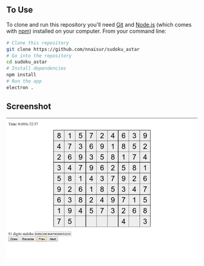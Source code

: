 ## To Use

To clone and run this repository you'll need [Git](https://git-scm.com) and [Node.js](https://nodejs.org/en/download/) (which comes with [npm](http://npmjs.com)) installed on your computer. From your command line:

```bash
# Clone this repository
git clone https://github.com/nnaisur/sudoku_astar
# Go into the repository
cd sudoku_astar
# Install dependencies
npm install
# Run the app
electron .
```
## Screenshot
![Screenshot](./Screenshot.png "Screenshot")
